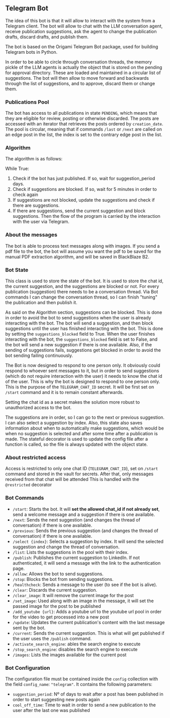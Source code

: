 
<h2> Telegram Bot</h2>

The idea of this bot is that it will allow to interact with the system from a Telegram client. The bot will allow to
chat with the LLM conversation agent, receive publication suggestions, ask the agent to change the publication drafts, 
discard drafts, and publish them.

The bot is based on the Origami Telegram Bot package, used for building Telegram bots in Python.

In order to be able to circle through conversation threads, the memory pickle of the LLM agents is actually the object that is stored
on the pending for approval directory. These are loaded and maintained in a circular list of suggestions. The bot will then
allow to move forward and backwards through the list of suggestions, and to approve, discard them or change them.

<h3> Publications Pool</h3>

The bot has access to all publications in state `PENDING`, which means that they are eligible for review, posting or otherwise
discarded. The posts are accessed with an iterator that retrieves the posts ordered by `creation_date`. The pool is circular, meaning
that if commands `/last` or `/next` are called on an edge post in the list, the index is set to the contrary edge post in the list.

<H3> Algorithm </H3>

The algorithm is as follows:


While True: 
   1. Check if the bot has just published. If so, wait for suggestion_period days.
   2. Check if suggestions are blocked. If so, wait for 5 minutes in order to check again
   3. If suggestions are not blocked, update the suggestions and check if there are suggestions.
   4. If there are suggestions, send the current suggestion and block suggestions. Then the flow of the program
   is carried by the interaction with the user via Telegram.


<h3> About the messages</h3>

The bot is able to process text messages along with images. If you send a pdf file to the bot, the bot 
will assume you want the pdf to be saved for the manual PDF extraction algorithm, and will be saved in BlackBlaze B2.

<h3> Bot State</h3>

This class is used to store the state of the bot. It is used to store the chat id, the current suggestion, and the
suggestions are blocked or not. For every publication (suggestion) there needs to be a conversation thread.
Via Bot commands I can change the conversation thread, so I can finish "tuning" the publication and then publish it.


As said on the Algorithm section, suggestions can be blocked. This is done in order to avoid the bot to send suggestions
when the user is already interacting with the bot. The bot will send a suggestion, and then block suggestions until the
user has finished interacting with the bot. This is done by setting the `suggestions_blocked` field to True. When the user
finishes interacting with the bot, the `suggestions_blocked` field is set to False, and the bot will send a new suggestion
if there is one available. Also, if the sending of suggestions fails,  suggestions get blocked in order to avoid the bot
sending failing continuously.

The Bot is now designed to respond to one person only. It obviously could respond to whoever sent messages to it, but in order 
to send suggestions (which do not require interaction with the user) it needs to know the chat id of the user. This is why
the bot is designed to respond to one person only. This is the purpose of the `TELEGRAM_CHAT_ID` secret.
It will be first set on `/start` command and it is to remain constant afterwards.


Setting the chat id as a secret makes the solution more robust to unauthorized access to the bot.

The suggestions are in order, so I can go to the next or previous suggestion. I can also select a suggestion by index.
Also, this state also saves information about when to automatically make suggestions, which would be when no suggestion is
selected and after some time after a publication is made. The stateful decorator is used to update the config file after
a function is called, so the file is always updated with the object state.

<h3> About restricted access</h3>

Access is restricted to only one chat ID (`TELEGRAM_CHAT_ID`), set on `/start` command and stored in the vault for secrets.
After that, only messages received from that chat will be attended This is handled with the `@restricted` decorator


<h3> Bot Commands</h3>

* `/start`: Starts the bot. It will **set the allowed chat_id if not already set**, send a welcome message and a suggestion if there is one available.
* `/next`: Sends the next suggestion (and changes the thread of conversation) if there is one available.
* `/previous`: Sends the previous suggestion (and changes the thread of conversation) if there is one available.
* `/select {index}`: Selects a suggestion by index. It will send the selected suggestion and change the thread of conversation.
* `/list`: Lists the suggestions in the pool with their index.
* `/publish`: Publishes the current suggestion to LinkedIn. If not authenticated, it will send a message with the link to the authentication page.
* `/allow`: Allows the bot to send suggestions. 
* `/stop`: Blocks the bot from sending suggestions.
* `/healthcheck`: Sends a message to the user (to see if the bot is alive).
* `/clear`: Discards the current suggestion.
* `/clear_image`: It will remove the current image for the post
* `/set_image`: Used along with an image in the message, it will set the passed image for the post to be published 
* `/add_youtube {url}`: Adds a youtube url to the youtube url pool in order for the video to get processed into a new post
* `/update`: Updates the current publication's content with the last message sent by the bot.
* `/current`: Sends the current suggestion. This is what will get published if the user uses the `/publish` command.
* `/activate_search_engine`: ables the search engine to execute
* `/stop_search_engine`: disables the search engine to execute
* `/images`: Lists the images available for the current post

<h3> Bot Configuration </h3>

The configuration file must be contained inside the `config` collection with the field `config_name`: `"telegram"`. It contains the following parameters:

* `suggestion_period`: Nº of days to wait after a post has been published in order to start suggesting new posts again
* `cool_off_time`: Time to wait in order to send a new publication to the user after the last one was published
